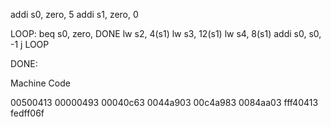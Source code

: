 addi s0, zero, 5
addi s1, zero, 0

LOOP:
beq s0, zero, DONE
lw s2, 4(s1)
lw s3, 12(s1)
lw s4, 8(s1)
addi s0, s0, -1
j LOOP

DONE:

Machine Code

00500413
00000493
00040c63
0044a903
00c4a983
0084aa03
fff40413
fedff06f
